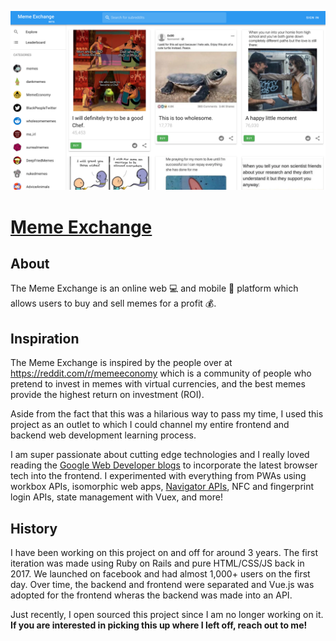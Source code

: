 
![Meme Exchange](https://github.com/dillionverma/Meme-Exchange-Frontend/blob/master/public/img/home.png)

# [Meme Exchange](https://meme.exchange)

## About
The Meme Exchange is an online web :computer: and mobile :iphone: platform which allows users to buy and sell memes for a profit :moneybag:.

## Inspiration
The Meme Exchange is inspired by the people over at https://reddit.com/r/memeeconomy which is a community of people who pretend to invest in memes with virtual currencies, and the best memes provide the highest return on investment (ROI).

Aside from the fact that this was a hilarious way to pass my time, I used this project as an outlet to which I could channel my entire frontend and backend web development learning process. 

I am super passionate about cutting edge technologies and I really loved reading the [Google Web Developer blogs](https://developers.google.com/web/updates/capabilities) to incorporate the latest browser tech into the frontend. I experimented with everything from PWAs using workbox APIs, isomorphic web apps, [Navigator APIs](https://developers.google.com/web/fundamentals/security/credential-management/retrieve-credentials), NFC and fingerprint login APIs, state management with Vuex, and more!

## History
I have been working on this project on and off for around 3 years. The first iteration was made using Ruby on Rails and pure HTML/CSS/JS back in 2017. We launched on facebook and had almost 1,000+ users on the first day. Over time, the backend and frontend were separated and Vue.js was adopted for the frontend wheras the backend was made into an API. 

Just recently, I open sourced this project since I am no longer working on it. **If you are interested in picking this up where I left off, reach out to me!**
